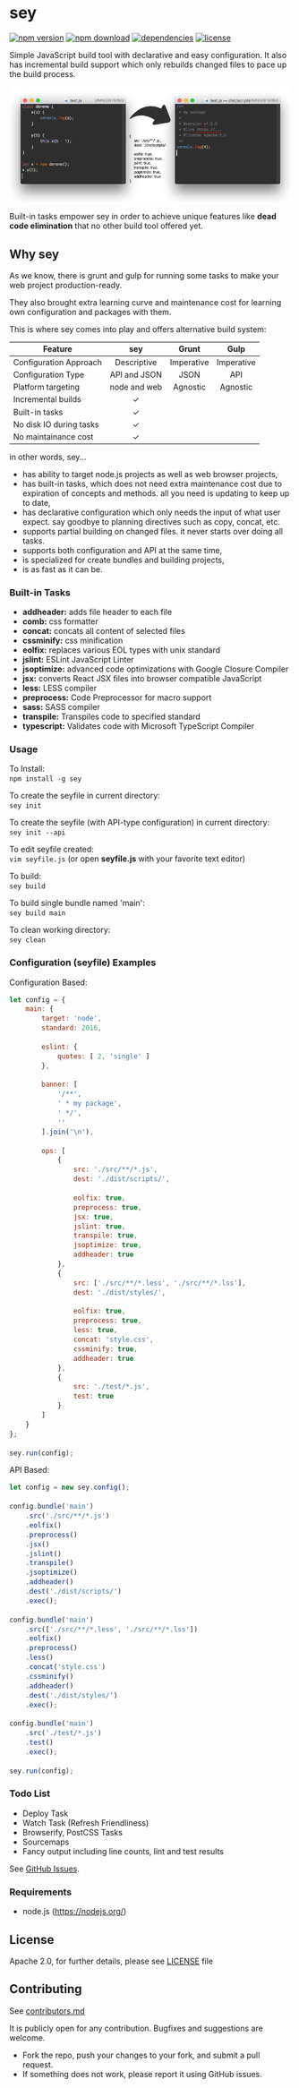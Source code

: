 # sey

[![npm version][npm-image]][npm-url]
[![npm download][download-image]][npm-url]
[![dependencies][dep-image]][dep-url]
[![license][license-image]][license-url]

Simple JavaScript build tool with declarative and easy configuration. It also has incremental build support which only rebuilds changed files to pace up the build process.

![Sey](docs/sey-effect.png)

Built-in tasks empower sey in order to achieve unique features like **dead code elimination** that no other build tool offered yet.


## Why sey

As we know, there is grunt and gulp for running some tasks to make your web project production-ready. 

They also brought extra learning curve and maintenance cost for learning own configuration and packages with them.

This is where sey comes into play and offers alternative build system:

| Feature                 | sey          | Grunt        | Gulp         |
| ----------------------- |:------------:|:------------:|:------------:|
| Configuration Approach  | Descriptive  | Imperative   | Imperative   |
| Configuration Type      | API and JSON | JSON         | API          |
| Platform targeting      | node and web | Agnostic     | Agnostic     |
| Incremental builds      | ✓            |              |              |
| Built-in tasks          | ✓            |              |              |
| No disk IO during tasks | ✓            |              |              |
| No maintainance cost    | ✓            |              |              |

in other words, sey...

- has ability to target node.js projects as well as web browser projects,
- has built-in tasks, which does not need extra maintenance cost due to expiration of concepts and methods. all you need is updating to keep up to date,
- has declarative configuration which only needs the input of what user expect. say goodbye to planning directives such as copy, concat, etc.
- supports partial building on changed files. it never starts over doing all tasks.
- supports both configuration and API at the same time,
- is specialized for create bundles and building projects,
- is as fast as it can be.


### Built-in Tasks

* **addheader:** adds file header to each file
* **comb:** css formatter
* **concat:** concats all content of selected files
* **cssminify:** css minification
* **eolfix:** replaces various EOL types with unix standard
* **jslint:** ESLint JavaScript Linter
* **jsoptimize:** advanced code optimizations with Google Closure Compiler
* **jsx:** converts React JSX files into browser compatible JavaScript
* **less:** LESS compiler
* **preprocess:** Code Preprocessor for macro support
* **sass:** SASS compiler
* **transpile:** Transpiles code to specified standard
* **typescript:** Validates code with Microsoft TypeScript Compiler


### Usage

To Install:   
`npm install -g sey`

To create the seyfile in current directory:   
`sey init`

To create the seyfile (with API-type configuration) in current directory:   
`sey init --api`

To edit seyfile created:   
`vim seyfile.js` (or open **seyfile.js** with your favorite text editor)

To build:   
`sey build`

To build single bundle named 'main':   
`sey build main`

To clean working directory:   
`sey clean`


### Configuration (seyfile) Examples

Configuration Based:

```js
let config = {
    main: {
        target: 'node',
        standard: 2016,

        eslint: {
            quotes: [ 2, 'single' ]
        },

        banner: [
            '/**',
            ' * my package',
            ' */',
            ''
        ].join('\n'),

        ops: [
            {
                src: './src/**/*.js',
                dest: './dist/scripts/',

                eolfix: true,
                preprocess: true,
                jsx: true,
                jslint: true,
                transpile: true,
                jsoptimize: true,
                addheader: true
            },
            {
                src: ['./src/**/*.less', './src/**/*.lss'],
                dest: './dist/styles/',

                eolfix: true,
                preprocess: true,
                less: true,
                concat: 'style.css',
                cssminify: true,
                addheader: true
            },
            {
                src: './test/*.js',
                test: true
            }
        ]
    }
};

sey.run(config);
```

API Based:

```js
let config = new sey.config();

config.bundle('main')
    .src('./src/**/*.js')
    .eolfix()
    .preprocess()
    .jsx()
    .jslint()
    .transpile()
    .jsoptimize()
    .addheader()
    .dest('./dist/scripts/')
    .exec();

config.bundle('main')
    .src(['./src/**/*.less', './src/**/*.lss'])
    .eolfix()
    .preprocess()
    .less()
    .concat('style.css')
    .cssminify()
    .addheader()
    .dest('./dist/styles/')
    .exec();

config.bundle('main')
    .src('./test/*.js')
    .test()
    .exec();

sey.run(config);
```


### Todo List

- Deploy Task
- Watch Task (Refresh Friendliness)
- Browserify, PostCSS Tasks
- Sourcemaps
- Fancy output including line counts, lint and test results

See [GitHub Issues](https://github.com/eserozvataf/sey/issues).


### Requirements

* node.js (https://nodejs.org/)


## License

Apache 2.0, for further details, please see [LICENSE](LICENSE) file


## Contributing

See [contributors.md](contributors.md)

It is publicly open for any contribution. Bugfixes and suggestions are welcome.

* Fork the repo, push your changes to your fork, and submit a pull request.
* If something does not work, please report it using GitHub issues.

[npm-image]: https://img.shields.io/npm/v/sey.svg?style=flat-square
[npm-url]: https://www.npmjs.com/package/sey
[download-image]: https://img.shields.io/npm/dt/sey.svg?style=flat-square
[dep-image]: https://img.shields.io/david/eserozvataf/sey.svg?style=flat-square
[dep-url]: https://github.com/eserozvataf/sey
[license-image]: https://img.shields.io/npm/l/sey.svg?style=flat-square
[license-url]: https://github.com/eserozvataf/sey/blob/master/LICENSE

